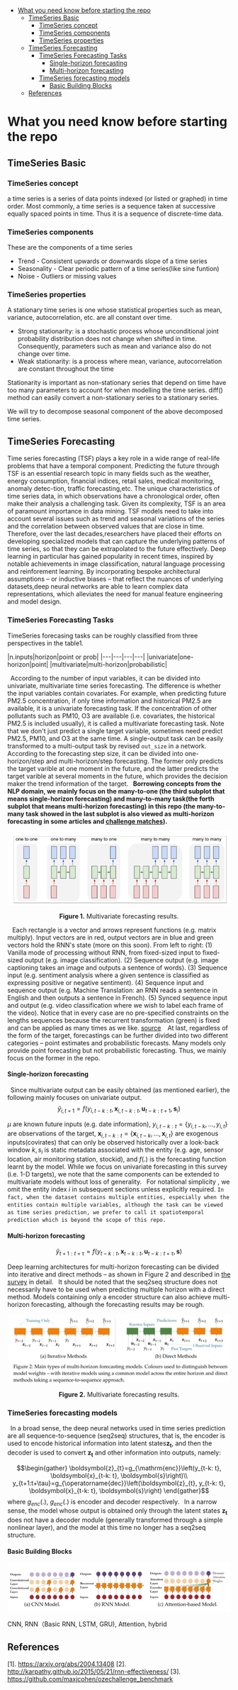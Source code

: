 
<!-- @import "[TOC]" {cmd="toc" depthFrom=1 depthTo=6 orderedList=false} -->

<!-- code_chunk_output -->

- [What you need know before starting the repo](#what-you-need-know-before-starting-the-repo)
  - [TimeSeries Basic](#timeseries-basic)
    - [TimeSeries concept](#timeseries-concept)
    - [TimeSeries components](#timeseries-components)
    - [TimeSeries properties](#timeseries-properties)
  - [TimeSeries Forecasting](#timeseries-forecasting)
    - [TimeSeries Forecasting Tasks](#timeseries-forecasting-tasks)
      - [Single-horizon forecasting](#single-horizon-forecasting)
      - [Multi-horizon forecasting](#multi-horizon-forecasting)
    - [TimeSeries forecasting models](#timeseries-forecasting-models)
      - [Basic Building Blocks](#basic-building-blocks)
  - [References](#references)

<!-- /code_chunk_output -->

# What you need know before starting the repo
## TimeSeries Basic
### TimeSeries concept
a time series is a series of data points indexed (or listed or graphed) in time order. Most commonly, a time series is a sequence taken at successive equally spaced points in time. Thus it is a sequence of discrete-time data. 

### TimeSeries components
These are the components of a time series
* Trend - Consistent upwards or downwards slope of a time series
* Seasonality - Clear periodic pattern of a time series(like sine funtion)
* Noise - Outliers or missing values
### TimeSeries properties
A stationary time series is one whose statistical properties such as mean, variance, autocorrelation, etc. are all constant over time.
* Strong stationarity:  is a stochastic process whose unconditional joint probability distribution does not change when shifted in time. Consequently, parameters such as mean and variance also do not change over time.
* Weak stationarity: is a process where mean, variance, autocorrelation are constant throughout the time

Stationarity is important as  non-stationary series that depend on time have too many parameters to account for when modelling the time series. diff() method can easily convert a non-stationary series to a stationary series.

We will try to decompose seasonal component of the above decomposed time series.

## TimeSeries Forecasting
Time series forecasting (TSF) plays a key role in a wide range of real-life problems that have a temporal component. Predicting the future through TSF is an essential research topic in many fields such as the weather, energy consumption, financial indices, retail sales, medical monitoring, anomaly detec-tion, traffic forecasting,etc. The unique characteristics of time series data, in which observations have a chronological order, often make their analysis a challenging task. Given its complexity, TSF is an area of paramount importance in data mining. TSF models need to take into account several issues such as trend and seasonal variations of the series and the correlation between observed values that are close in time. Therefore, over the last decades,researchers have placed their efforts on developing specialized models that can capture the underlying patterns of time series, so that they can be extrapolated to the future effectively.
Deep learning in particular has gained popularity in recent times, inspired by notable achievements in image classification, natural language processing and reinforement learning. By incorporating bespoke architectural assumptions – or inductive biases – that reflect the nuances of underlying datasets,deep neural networks are able to learn complex data representations, which alleviates the need for manual feature engineering and model design.
### TimeSeries Forecasting Tasks
TimeSeries forecasing tasks can be roughly classified from three perspectives in the table1.

|n.inputs|horizon|point or prob|
|---|---|---|---|
|univariate|one-horizon|point|
|multivariate|multi-horizon|probabilistic|

&ensp;According to the number of input variables, it can be divided into univariate, multivariate time series forecasting. The difference is whether the input variables contain covariates. For example, when predicting future PM2.5 concentration, if only time information and historical PM2.5 are available, it is a univariate forecasting task. If the concentration of other pollutants such as PM10, O3 are available (i.e. covariates, the historical PM2.5 is included usually), it is called a multivariate forecasting task. Note that we don't just predict a single target variable, sometimes need predict PM2.5, PM10, and O3 at the same time. A single-output task can be easily transformed to a multi-output task by revised `out_size` in a network. 
&ensp;According to the forecasting step size, it can be divided into one-horizon/step and multi-horizon/step forecasting. The former only predicts the target varible at one moment in the future, and the latter predicts the target varible at several moments in the future, which provides the decision maker the trend information of the target. 
&ensp;**Borrowing concepts from the NLP domain, we mainly focus on the many-to-one (the third subplot that means single-horizon forecasting) and many-to-many task(the forth subplot that means multi-horizon forecasting) in this repo (the many-to-many task showed in the last subplot is also viewed as multi-horizon forecasting in some articles and [challenge matches](https://github.com/maxjcohen/ozechallenge_benchmark)).**

<p align="center">
<img src="./assets/tasks.png" alt="" align=center />
<br><br>
<b>Figure 1.</b> Multivariate forecasting results.
</p>

&ensp; Each rectangle is a vector and arrows represent functions (e.g. matrix multiply). Input vectors are in red, output vectors are in blue and green vectors hold the RNN's state (more on this soon). From left to right: (1) Vanilla mode of processing without RNN, from fixed-sized input to fixed-sized output (e.g. image classification). (2) Sequence output (e.g. image captioning takes an image and outputs a sentence of words). (3) Sequence input (e.g. sentiment analysis where a given sentence is classified as expressing positive or negative sentiment). (4) Sequence input and sequence output (e.g. Machine Translation: an RNN reads a sentence in English and then outputs a sentence in French). (5) Synced sequence input and output (e.g. video classification where we wish to label each frame of the video). Notice that in every case are no pre-specified constraints on the lengths sequences because the recurrent transformation (green) is fixed and can be applied as many times as we like. [source](http://karpathy.github.io/2015/05/21/rnn-effectiveness/)
&ensp; At last, regardless of the form of the target, forecastings can be further divided into two different categories – point estimates and probabilistic forecasts. Many models only provide point forecasting but not probabilistic forecasting. Thus, we mainly focus on the former in the repo.

#### Single-horizon forecasting
&ensp;Since multivariate output can be easily obtained (as mentioned earlier), the following mainly focuses on univariate output.
$$\hat{y}_{i, t+1}=f\left(y_{i, t-k: t}, \boldsymbol{x}_{i, t-k: t}, \boldsymbol{u}_{t-k: t+1}, \boldsymbol{s}_{i}\right)$$

$\mu$ are known future inputs (e.g. date information), $y_{i, t-k: t}=\left\{y_{i, t-k}, \ldots, y_{i, t}\right\}$ are observations of the target, $\boldsymbol{x}_{i, t-k: t}=\left\{\boldsymbol{x}_{i, t-k}, \ldots, \boldsymbol{x}_{i, t}\right\}$ are exogenous inputs(covirates) that can only be observed historically over a look-back window $k,s_i$ is static metadata associated with the entity (e.g. age, sensor location, air monitoring station, stockid), and $f(.)$ is the forecasting function learnt by the model. While we focus on univariate forecasting in this survey (i.e. 1-D targets), we note that the same components can be extended to multivariate models without loss of generality. 
&ensp;For notational simplicity , we omit the entity index $i$ in subsequent sections unless explicitly required. `In fact, when the dataset contains multiple entities, especially when the entities contain multiple variables, although the task can be viewed as time series prediction, we prefer to call it spatiotemporal prediction which is beyond the scope of this repo.`

#### Multi-horizon forecasting
$$\hat{y}_{t+1:t+\tau}=f\left(y_{t-k: t}, \boldsymbol{x}_{t-k: t}, \boldsymbol{u}_{t-k: t+\tau}, \boldsymbol{s} \right)$$

Deep learning architectures for multi-horizon  forecasting can be divided into iterative and direct methods – as shown in Figure 2 and described in [the survey](https://arxiv.org/abs/2004.13408) in detail.
&ensp;It should be noted that the seq2seq structure does not necessarily have to be used when predicting multiple horizon with a direct method. Models containing only a encoder structure can also achieve multi-horizon forecasting, although the forecasting results may be rough.

<p align="center">
<img src="./assets/多步预测.png" alt="" align=center />
<br><br>
<b>Figure 2.</b> Multivariate forecasting results.
</p>

### TimeSeries forecasting models
&ensp;In a broad sense, the deep neural networks used in time series prediction are all sequence-to-sequence (seq2seq) structures, that is, the encoder is used to encode historical information into latent states$\boldsymbol{z_t}$, and then the decoder is used to convert $\boldsymbol{z_t}$ and other information into outputs, namely:

$$\begin{gather}
\boldsymbol{z}_{t}=g_{\mathrm{enc}}\left(y_{t-k: t}, \boldsymbol{x}_{t-k: t}, \boldsymbol{s}\right)\\
y_{t+1:t+\tau}=g_{\operatorname{dec}}\left(\boldsymbol{z}_{t}, y_{t-k: t}, \boldsymbol{x}_{t-k: t}, \boldsymbol{s}\right)
\end{gather}$$
where $g_{enc}(.)$, $g_{enc}(.)$ is encoder and decoder respectively.
&ensp;In a narrow sense, the model whose output is obtained only through the latent states $\boldsymbol{z_t}$ does not have a decoder module (generally transformed through a simple nonlinear layer), and the model at this time no longer has a seq2seq structure.

#### Basic Building Blocks

![model basic module](/assets/模型框架.png)

CNN, RNN（Basic RNN, LSTM, GRU), Attention, hybrid


## References
[1]. https://arxiv.org/abs/2004.13408
[2]. http://karpathy.github.io/2015/05/21/rnn-effectiveness/
[3]. https://github.com/maxjcohen/ozechallenge_benchmark
